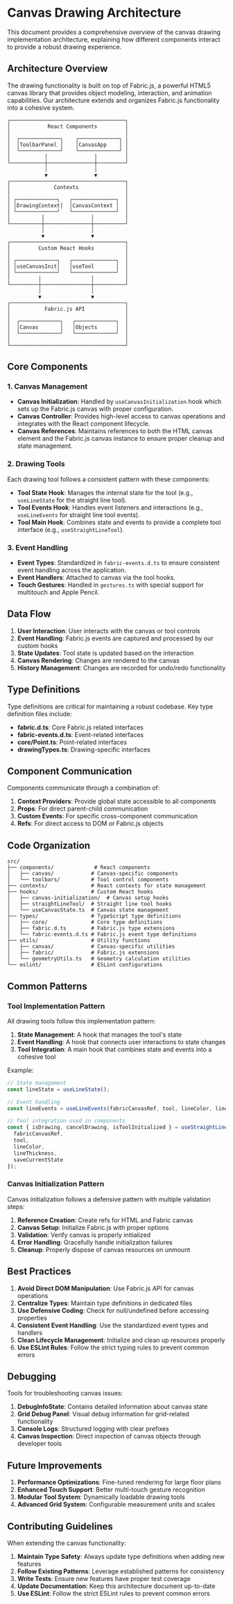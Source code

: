 
# Canvas Drawing Architecture

This document provides a comprehensive overview of the canvas drawing implementation architecture, explaining how different components interact to provide a robust drawing experience.

## Architecture Overview

The drawing functionality is built on top of Fabric.js, a powerful HTML5 canvas library that provides object modeling, interaction, and animation capabilities. Our architecture extends and organizes Fabric.js functionality into a cohesive system.

```
┌─────────────────────────────────────┐
│            React Components         │
│                                     │
│  ┌─────────────┐    ┌─────────────┐ │
│  │ToolbarPanel │    │CanvasApp    │ │
│  └─────────────┘    └─────────────┘ │
│           │               │         │
└───────────┼───────────────┼─────────┘
            │               │
            ▼               ▼
┌─────────────────────────────────────┐
│              Contexts               │
│                                     │
│ ┌─────────────┐   ┌──────────────┐  │
│ │DrawingContext│  │CanvasContext │  │
│ └─────────────┘   └──────────────┘  │
│          │               │          │
└──────────┼───────────────┼──────────┘
           │               │
           ▼               ▼
┌─────────────────────────────────────┐
│         Custom React Hooks          │
│                                     │
│ ┌─────────────┐   ┌──────────────┐  │
│ │useCanvasInit│   │useTool       │  │
│ └─────────────┘   └──────────────┘  │
│         │                │          │
└─────────┼────────────────┼──────────┘
          │                │
          ▼                ▼
┌─────────────────────────────────────┐
│           Fabric.js API             │
│                                     │
│  ┌─────────────┐   ┌─────────────┐  │
│  │Canvas       │   │Objects      │  │
│  └─────────────┘   └─────────────┘  │
│                                     │
└─────────────────────────────────────┘
```

## Core Components

### 1. Canvas Management

- **Canvas Initialization**: Handled by `useCanvasInitialization` hook which sets up the Fabric.js canvas with proper configuration.
- **Canvas Controller**: Provides high-level access to canvas operations and integrates with the React component lifecycle.
- **Canvas References**: Maintains references to both the HTML canvas element and the Fabric.js canvas instance to ensure proper cleanup and state management.

### 2. Drawing Tools

Each drawing tool follows a consistent pattern with these components:

- **Tool State Hook**: Manages the internal state for the tool (e.g., `useLineState` for the straight line tool).
- **Tool Events Hook**: Handles event listeners and interactions (e.g., `useLineEvents` for straight line tool events).
- **Tool Main Hook**: Combines state and events to provide a complete tool interface (e.g., `useStraightLineTool`).

### 3. Event Handling

- **Event Types**: Standardized in `fabric-events.d.ts` to ensure consistent event handling across the application.
- **Event Handlers**: Attached to canvas via the tool hooks.
- **Touch Gestures**: Handled in `gestures.ts` with special support for multitouch and Apple Pencil.

## Data Flow

1. **User Interaction**: User interacts with the canvas or tool controls
2. **Event Handling**: Fabric.js events are captured and processed by our custom hooks
3. **State Updates**: Tool state is updated based on the interaction
4. **Canvas Rendering**: Changes are rendered to the canvas
5. **History Management**: Changes are recorded for undo/redo functionality

## Type Definitions

Type definitions are critical for maintaining a robust codebase. Key type definition files include:

- **fabric.d.ts**: Core Fabric.js related interfaces
- **fabric-events.d.ts**: Event-related interfaces
- **core/Point.ts**: Point-related interfaces
- **drawingTypes.ts**: Drawing-specific interfaces

## Component Communication

Components communicate through a combination of:

1. **Context Providers**: Provide global state accessible to all components
2. **Props**: For direct parent-child communication
3. **Custom Events**: For specific cross-component communication
4. **Refs**: For direct access to DOM or Fabric.js objects

## Code Organization

```
src/
├── components/             # React components
│   ├── canvas/            # Canvas-specific components
│   └── toolbars/          # Tool control components
├── contexts/              # React contexts for state management
├── hooks/                 # Custom React hooks
│   ├── canvas-initialization/  # Canvas setup hooks
│   ├── straightLineTool/  # Straight line tool hooks
│   └── useCanvasState.ts  # Canvas state management
├── types/                 # TypeScript type definitions
│   ├── core/              # Core type definitions
│   ├── fabric.d.ts        # Fabric.js type extensions
│   └── fabric-events.d.ts # Fabric.js event type definitions
├── utils/                 # Utility functions
│   ├── canvas/            # Canvas-specific utilities
│   ├── fabric/            # Fabric.js extensions
│   └── geometryUtils.ts   # Geometry calculation utilities
└── eslint/                # ESLint configurations
```

## Common Patterns

### Tool Implementation Pattern

All drawing tools follow this implementation pattern:

1. **State Management**: A hook that manages the tool's state
2. **Event Handling**: A hook that connects user interactions to state changes
3. **Tool Integration**: A main hook that combines state and events into a cohesive tool

Example:
```typescript
// State management
const lineState = useLineState();

// Event handling
const lineEvents = useLineEvents(fabricCanvasRef, tool, lineColor, lineThickness, saveCurrentState, lineState);

// Tool integration used in components
const { isDrawing, cancelDrawing, isToolInitialized } = useStraightLineTool({
  fabricCanvasRef,
  tool,
  lineColor,
  lineThickness,
  saveCurrentState
});
```

### Canvas Initialization Pattern

Canvas initialization follows a defensive pattern with multiple validation steps:

1. **Reference Creation**: Create refs for HTML and Fabric canvas
2. **Canvas Setup**: Initialize Fabric.js with proper options
3. **Validation**: Verify canvas is properly initialized
4. **Error Handling**: Gracefully handle initialization failures
5. **Cleanup**: Properly dispose of canvas resources on unmount

## Best Practices

1. **Avoid Direct DOM Manipulation**: Use Fabric.js API for canvas operations
2. **Centralize Types**: Maintain type definitions in dedicated files
3. **Use Defensive Coding**: Check for null/undefined before accessing properties
4. **Consistent Event Handling**: Use the standardized event types and handlers
5. **Clean Lifecycle Management**: Initialize and clean up resources properly
6. **Use ESLint Rules**: Follow the strict typing rules to prevent common errors

## Debugging

Tools for troubleshooting canvas issues:

1. **DebugInfoState**: Contains detailed information about canvas state
2. **Grid Debug Panel**: Visual debug information for grid-related functionality
3. **Console Logs**: Structured logging with clear prefixes
4. **Canvas Inspection**: Direct inspection of canvas objects through developer tools

## Future Improvements

1. **Performance Optimizations**: Fine-tuned rendering for large floor plans
2. **Enhanced Touch Support**: Better multi-touch gesture recognition
3. **Modular Tool System**: Dynamically loadable drawing tools
4. **Advanced Grid System**: Configurable measurement units and scales

## Contributing Guidelines

When extending the canvas functionality:

1. **Maintain Type Safety**: Always update type definitions when adding new features
2. **Follow Existing Patterns**: Leverage established patterns for consistency
3. **Write Tests**: Ensure new features have proper test coverage
4. **Update Documentation**: Keep this architecture document up-to-date
5. **Use ESLint**: Follow the strict ESLint rules to prevent common errors

